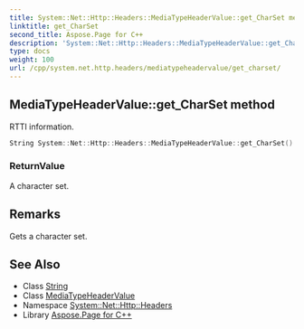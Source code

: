```yaml
---
title: System::Net::Http::Headers::MediaTypeHeaderValue::get_CharSet method
linktitle: get_CharSet
second_title: Aspose.Page for C++
description: 'System::Net::Http::Headers::MediaTypeHeaderValue::get_CharSet method. RTTI information in C++.'
type: docs
weight: 100
url: /cpp/system.net.http.headers/mediatypeheadervalue/get_charset/
---
```

## MediaTypeHeaderValue::get_CharSet method


RTTI information.

```cpp
String System::Net::Http::Headers::MediaTypeHeaderValue::get_CharSet()
```


### ReturnValue

A character set.
## Remarks


Gets a character set. 
## See Also

* Class [String](../../../system/string/)
* Class [MediaTypeHeaderValue](../)
* Namespace [System::Net::Http::Headers](../../)
* Library [Aspose.Page for C++](../../../)

